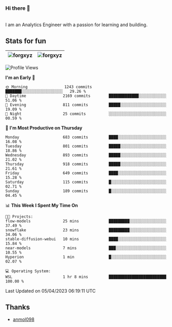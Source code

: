 ### Hi there 👋
<br>
I am an Analytics Engineer with a passion for learning and building.

## Stats for fun

| <img align="center" src="https://github-readme-streak-stats.herokuapp.com/?user=forgxyz&theme=tokyonight" alt="forgxyz" /> | <img align="center" src="https://github-readme-stats.vercel.app/api?username=forgxyz&theme=tokyonight&show_icons=true" alt="forgxyz" /> |
| ------------- |------------- |

<!--START_SECTION:waka-->
![Profile Views](http://img.shields.io/badge/Profile%20Views-12-blue)

**I'm an Early 🐤** 

```text
🌞 Morning                1243 commits        ███████░░░░░░░░░░░░░░░░░░   29.26 % 
🌆 Daytime                2169 commits        █████████████░░░░░░░░░░░░   51.06 % 
🌃 Evening                811 commits         █████░░░░░░░░░░░░░░░░░░░░   19.09 % 
🌙 Night                  25 commits          ░░░░░░░░░░░░░░░░░░░░░░░░░   00.59 % 
```
📅 **I'm Most Productive on Thursday** 

```text
Monday                   683 commits         ████░░░░░░░░░░░░░░░░░░░░░   16.08 % 
Tuesday                  801 commits         █████░░░░░░░░░░░░░░░░░░░░   18.86 % 
Wednesday                893 commits         █████░░░░░░░░░░░░░░░░░░░░   21.02 % 
Thursday                 918 commits         █████░░░░░░░░░░░░░░░░░░░░   21.61 % 
Friday                   649 commits         ████░░░░░░░░░░░░░░░░░░░░░   15.28 % 
Saturday                 115 commits         █░░░░░░░░░░░░░░░░░░░░░░░░   02.71 % 
Sunday                   189 commits         █░░░░░░░░░░░░░░░░░░░░░░░░   04.45 % 
```


📊 **This Week I Spent My Time On** 

```text
🐱‍💻 Projects: 
flow-models              25 mins             █████████░░░░░░░░░░░░░░░░   37.49 % 
snowflake                23 mins             █████████░░░░░░░░░░░░░░░░   34.06 % 
stable-diffusion-webui   10 mins             ████░░░░░░░░░░░░░░░░░░░░░   15.84 % 
near-models              7 mins              ███░░░░░░░░░░░░░░░░░░░░░░   10.55 % 
Hyperion                 1 min               █░░░░░░░░░░░░░░░░░░░░░░░░   02.07 % 

💻 Operating System: 
WSL                      1 hr 8 mins         █████████████████████████   100.00 % 
```


 Last Updated on 05/04/2023 06:19:11 UTC
<!--END_SECTION:waka-->

## Thanks
 - [anmol098](https://github.com/anmol098/waka-readme-stats/)
